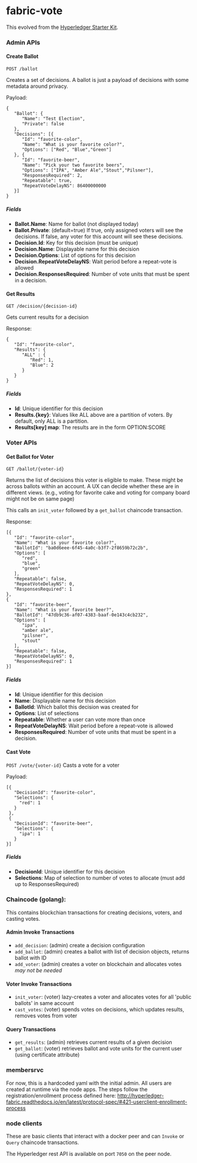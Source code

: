 # fabric-vote

This evolved from the [Hyperledger Starter Kit](https://hyperledger-fabric.readthedocs.io/en/latest/starter/fabric-starter-kit/#fabric-starter-kit).  

### Admin APIs
#### Create Ballot

`POST /ballot`

Creates a set of decisions.  A ballot is just a payload of decisions with some metadata around privacy.

Payload:
```
{
   "Ballot": {
      "Name": "Test Election",
      "Private": false
   },
   "Decisions": [{
      "Id": "favorite-color",
      "Name": "What is your favorite color?",
      "Options": ["Red", "Blue","Green"]
   }, {
      "Id": "favorite-beer",
      "Name": "Pick your two favorite beers",
      "Options": ["IPA", "Amber Ale","Stout","Pilsner"],
      "ResponsesRequired": 2,
      "Repeatable": true,
      "RepeatVoteDelayNS": 86400000000
   }]
}
````
##### Fields
- **Ballot.Name**: Name for ballot (not displayed today)
- **Ballot.Private**: (default=true) If true, only assigned voters will see the decisions.  If false, any voter for this account will see these decisions.  
- **Decision.Id**: Key for this decision (must be unique)
- **Decision.Name**: Displayable name for this decision
- **Decision.Options**: List of options for this decision
- **Decision.RepeatVoteDelayNS**: Wait period before a repeat-vote is allowed
- **Decision.ResponsesRequired**: Number of vote units that must be spent in a decision.

#### Get Results 

`GET /decision/{decision-id}`

Gets current results for a decision

Response:
```
{
   "Id": "favorite-color",
   "Results": {
      "ALL" : {
         "Red": 1,
         "Blue": 2
      }
   }
}
````
##### Fields
- **Id**: Unique identifier for this decision
- **Results.{key}**: Values like ALL above are a partition of voters.  By default, only ALL is a partition.  
- **Results[key] map**: The results are in the form OPTION:SCORE

### Voter APIs
#### Get Ballot for Voter

`GET /ballot/{voter-id}`

Returns the list of decisions this voter is eligible to make.  These might be across ballots within an account.  A UX can decide whether these are in different views.  (e.g., voting for favorite cake and voting for company board might not be on same page)

This calls an `init_voter` followed by a `get_ballot` chaincode transaction.

Response:
```
[{
   "Id": "favorite-color",
   "Name": "What is your favorite color?",
   "BallotId": "ba0d6eee-6f45-4a0c-b3f7-2f8659b72c2b",
   "Options": [
      "red",
      "blue",
      "green"
   ],
   "Repeatable": false,
   "RepeatVoteDelayNS": 0,
   "ResponsesRequired": 1
},
{
   "Id": "favorite-beer",
   "Name": "What is your favorite beer?",
   "BallotId": "47db9c36-af07-4383-baaf-0e143c4cb232",
   "Options": [
      "ipa",
      "amber ale",
      "pilsner",
      "stout"
   ],
   "Repeatable": false,
   "RepeatVoteDelayNS": 0,
   "ResponsesRequired": 1
}]
```
##### Fields
- **Id**: Unique identifier for this decision
- **Name**: Displayable name for this decision
- **BallotId**: Which ballot this decision was created for
- **Options**: List of selections
- **Repeatable**: Whether a user can vote more than once
- **RepeatVoteDelayNS**: Wait period before a repeat-vote is allowed
- **ResponsesRequired**: Number of vote units that must be spent in a decision.

#### Cast Vote

`POST /vote/{voter-id}`
Casts a vote for a voter

Payload:
```
[{
   "DecisionId": "favorite-color",
   "Selections": {
     "red": 1
   }
 },
 {
   "DecisionId": "favorite-beer",
   "Selections": {
     "ipa": 1
   }
}]
```
##### Fields
- **DecisionId**: Unique identifier for this decision
- **Selections**: Map of selection to number of votes to allocate (must add up to ResponsesRequired)

### Chaincode (golang):  

This contains blockchian transactions for creating decisions, voters, and casting votes. 

#### Admin Invoke Transactions
- `add_decision`: (admin) create a decision configuration 
- `add_ballot`: (admin) creates a ballot with list of decision objects, returns ballot with ID
- `add_voter`: (admin) creates a voter on blockchain and allocates votes *may not be needed*

#### Voter Invoke Transactions
- `init_voter`: (voter) lazy-creates a voter and allocates votes for all 'public ballots' in same account
- `cast_votes`: (voter) spends votes on decisions, which updates results, removes votes from voter

#### Query Transactions
- `get_results`: (admin) retrieves current results of a given decision
- `get_ballot`: (voter) retrieves ballot and vote units for the current user (using certificate attribute)

### membersrvc

For now, this is a hardcoded yaml with the initial admin.  All users are created at runtime via the node apps.  The steps follow the registration/enrollment process defined here: http://hyperledger-fabric.readthedocs.io/en/latest/protocol-spec/#421-userclient-enrollment-process

### node clients

These are basic clients that interact with a docker peer and can `Invoke` or `Query` chaincode transactions.
 
The Hyperledger rest API is available on port `7050` on the peer node.
